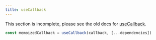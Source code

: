 ```yaml
---
title: useCallback
---
```


<Wip>

This section is incomplete, please see the old docs for [useCallback](https://reactjs.org/docs/hooks-reference.html#usecallback).

</Wip>


<Intro>

```js
const memoizedCallback = useCallback(callback, [...dependencies])
```

</Intro>
